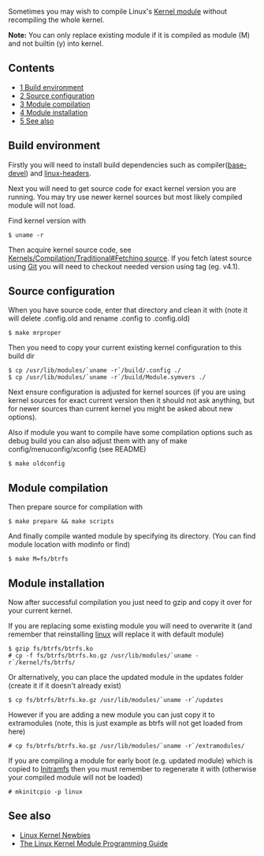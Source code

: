Sometimes you may wish to compile Linux's [Kernel module](/index.php/Kernel_module "Kernel module") without recompiling the whole kernel.

**Note:** You can only replace existing module if it is compiled as module (M) and not builtin (y) into kernel.

## Contents

*   [1 Build environment](#Build_environment)
*   [2 Source configuration](#Source_configuration)
*   [3 Module compilation](#Module_compilation)
*   [4 Module installation](#Module_installation)
*   [5 See also](#See_also)

## Build environment

Firstly you will need to install build dependencies such as compiler([base-devel](https://www.archlinux.org/groups/x86_64/base-devel/)) and [linux-headers](https://www.archlinux.org/packages/?name=linux-headers).

Next you will need to get source code for exact kernel version you are running. You may try use newer kernel sources but most likely compiled module will not load.

Find kernel version with

```
$ uname -r

```

Then acquire kernel source code, see [Kernels/Compilation/Traditional#Fetching source](/index.php/Kernels/Compilation/Traditional#Fetching_source "Kernels/Compilation/Traditional"). If you fetch latest source using [Git](/index.php/Git "Git") you will need to checkout needed version using tag (eg. v4.1).

## Source configuration

When you have source code, enter that directory and clean it with (note it will delete .config.old and rename .config to .config.old)

```
$ make mrproper

```

Then you need to copy your current existing kernel configuration to this build dir

```
$ cp /usr/lib/modules/`uname -r`/build/.config ./
$ cp /usr/lib/modules/`uname -r`/build/Module.symvers ./

```

Next ensure configuration is adjusted for kernel sources (if you are using kernel sources for exact current version then it should not ask anything, but for newer sources than current kernel you might be asked about new options).

Also if module you want to compile have some compilation options such as debug build you can also adjust them with any of make config/menuconfig/xconfig (see README)

```
$ make oldconfig

```

## Module compilation

Then prepare source for compilation with

```
$ make prepare && make scripts

```

And finally compile wanted module by specifying its directory. (You can find module location with modinfo or find)

```
$ make M=fs/btrfs

```

## Module installation

Now after successful compilation you just need to gzip and copy it over for your current kernel.

If you are replacing some existing module you will need to overwrite it (and remember that reinstalling [linux](https://www.archlinux.org/packages/?name=linux) will replace it with default module)

```
$ gzip fs/btrfs/btrfs.ko
# cp -f fs/btrfs/btrfs.ko.gz /usr/lib/modules/`uname -r`/kernel/fs/btrfs/

```

Or alternatively, you can place the updated module in the updates folder (create it if it doesn't already exist)

```
$ cp fs/btrfs/btrfs.ko.gz /usr/lib/modules/`uname -r`/updates

```

However if you are adding a new module you can just copy it to extramodules (note, this is just example as btrfs will not get loaded from here)

```
# cp fs/btrfs/btrfs.ko.gz /usr/lib/modules/`uname -r`/extramodules/

```

If you are compiling a module for early boot (e.g. updated module) which is copied to [Initramfs](/index.php/Initramfs "Initramfs") then you must remember to regenerate it with (otherwise your compiled module will not be loaded)

```
# mkinitcpio -p linux

```

## See also

*   [Linux Kernel Newbies](http://kernelnewbies.org/)
*   [The Linux Kernel Module Programming Guide](http://www.tldp.org/LDP/lkmpg/2.6/html/)